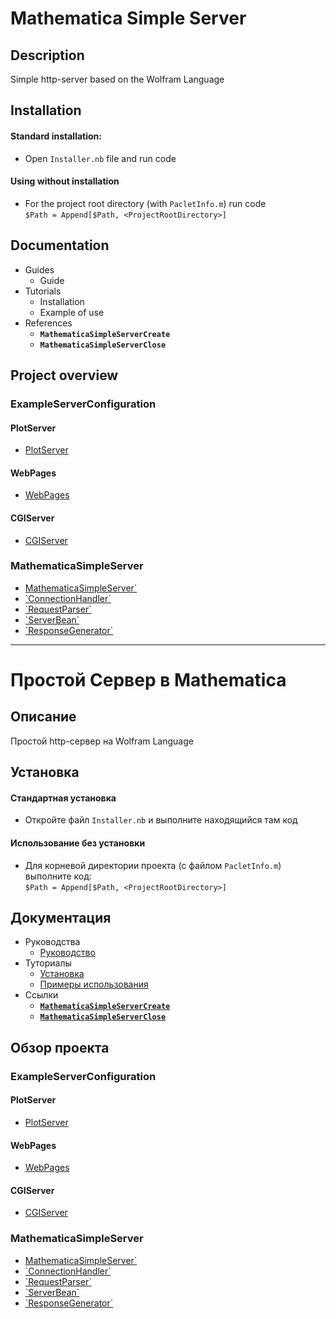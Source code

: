 # Mathematica Simple Server

## Description

Simple http-server based on the Wolfram Language

## Installation

#### Standard installation: 
- Open `Installer.nb` file and run code   

#### Using without installation
-	For the project root directory (with `PacletInfo.m`) run code  
`$Path = Append[$Path, <ProjectRootDirectory>]`

## Documentation

- Guides
  - Guide
- Tutorials
  - Installation
  - Example of use
- References
  - **`MathematicaSimpleServerCreate`**
  - **`MathematicaSimpleServerClose`**

## Project overview

### ExampleServerConfiguration

#### PlotServer

- [PlotServer](./ExampleServerConfiguration/PlotServer/PlotServer.m)

#### WebPages

- [WebPages](./ExampleServerConfiguration/WebPages/WebPages.m)

#### CGIServer

- [CGIServer](./ExampleServerConfiguration/CGIServer/CGIServer.m)

### MathematicaSimpleServer

- [MathematicaSimpleServer\`](./MathematicaSimpleServer/MathematicaSimpleServer.m)
- 	[\`ConnectionHandler\`](./MathematicaSimpleServer/ConnectionHandler.m)
- 	[\`RequestParser\`](./MathematicaSimpleServer/RequestParser.m)
- 	[\`ServerBean\`](./MathematicaSimpleServer/ServerBean.m)
- 	[\`ResponseGenerator\`](./MathematicaSimpleServer/ResponseGenerator.m)

---

# Простой Сервер в Mathematica

## Описание

Простой http-сервер на Wolfram Language

## Установка

#### Стандартная установка
- Откройте файл `Installer.nb` и выполните находящийся там код

#### Использование без установки
-	Для корневой директории проекта (с файлом `PacletInfo.m`) выполните код:  
`$Path = Append[$Path, <ProjectRootDirectory>]`

## Документация

- Руководства
  - [Руководство](./MathematicaSimpleServer/Documentation/Russian/Guides/Guide.md)
- Туториалы
  - [Установка](./MathematicaSimpleServer/Documentation/Russian/Tutorials/Installation.md)
  - [Примеры использования](./MathematicaSimpleServer/Documentation/Russian/Tutorials/ExampleOfUse.md)
- Ссылки
  - [**`MathematicaSimpleServerCreate`**](./MathematicaSimpleServer/Documentation/Russian/ReferencePages/Symbols/MathematicaSimpleServerCreate.md)
  - [**`MathematicaSimpleServerClose`**](./MathematicaSimpleServer/Documentation/Russian/ReferencePages/Symbols/MathematicaSimpleServerClose.md)

## Обзор проекта

### ExampleServerConfiguration

#### PlotServer

- [PlotServer](./ExampleServerConfiguration/PlotServer/PlotServer.m)

#### WebPages

- [WebPages](./ExampleServerConfiguration/WebPages/WebPages.m)

#### CGIServer

- [CGIServer](./ExampleServerConfiguration/CGIServer/CGIServer.m)

### MathematicaSimpleServer

- [MathematicaSimpleServer\`](./MathematicaSimpleServer/MathematicaSimpleServer.m)
- 	[\`ConnectionHandler\`](./MathematicaSimpleServer/ConnectionHandler.m)
- 	[\`RequestParser\`](./MathematicaSimpleServer/RequestParser.m)
- 	[\`ServerBean\`](./MathematicaSimpleServer/ServerBean.m)
- 	[\`ResponseGenerator\`](./MathematicaSimpleServer/ResponseGenerator.m)
